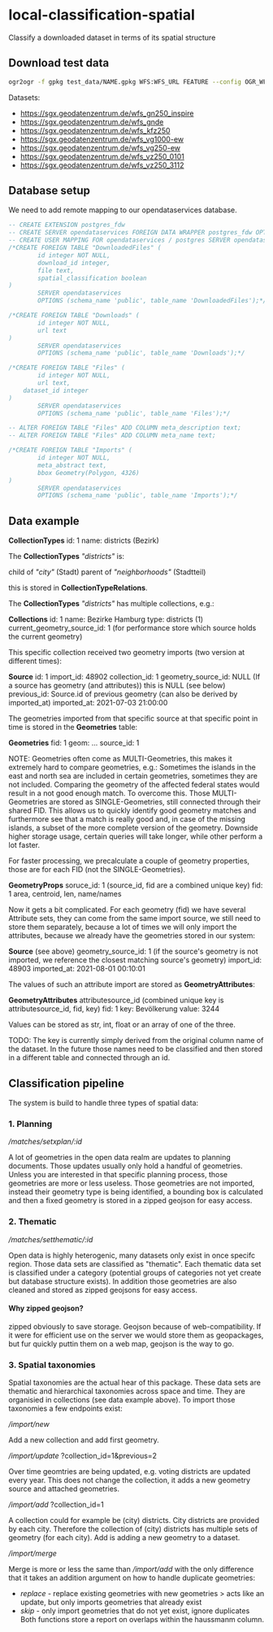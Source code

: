 # local-classification-spatial
Classify a downloaded dataset in terms of its spatial structure

## Download test data

```bash
ogr2ogr -f gpkg test_data/NAME.gpkg WFS:WFS_URL FEATURE --config OGR_WFS_PAGE_SIZE 1000
```

Datasets:

- https://sgx.geodatenzentrum.de/wfs_gn250_inspire
- https://sgx.geodatenzentrum.de/wfs_gnde
- https://sgx.geodatenzentrum.de/wfs_kfz250
- https://sgx.geodatenzentrum.de/wfs_vg1000-ew
- https://sgx.geodatenzentrum.de/wfs_vg250-ew
- https://sgx.geodatenzentrum.de/wfs_vz250_0101
- https://sgx.geodatenzentrum.de/wfs_vz250_3112

## Database setup

We need to add remote mapping to our opendataservices database.

```sql
-- CREATE EXTENSION postgres_fdw
-- CREATE SERVER opendataservices FOREIGN DATA WRAPPER postgres_fdw OPTIONS (host 'localhost', dbname 'opendataservices', port '5432');
-- CREATE USER MAPPING FOR opendataservices / postgres SERVER opendataservices OPTIONS (user 'opendataservices', password 'opendataservices');
/*CREATE FOREIGN TABLE "DownloadedFiles" (
        id integer NOT NULL,
        download_id integer,
		file text,
		spatial_classification boolean
)
        SERVER opendataservices
        OPTIONS (schema_name 'public', table_name 'DownloadedFiles');*/

/*CREATE FOREIGN TABLE "Downloads" (
        id integer NOT NULL,
        url text
)
        SERVER opendataservices
        OPTIONS (schema_name 'public', table_name 'Downloads');*/

/*CREATE FOREIGN TABLE "Files" (
        id integer NOT NULL,
        url text,
	dataset_id integer
)
        SERVER opendataservices
        OPTIONS (schema_name 'public', table_name 'Files');*/

-- ALTER FOREIGN TABLE "Files" ADD COLUMN meta_description text;
-- ALTER FOREIGN TABLE "Files" ADD COLUMN meta_name text;

/*CREATE FOREIGN TABLE "Imports" (
        id integer NOT NULL,
        meta_abstract text,
		bbox Geometry(Polygon, 4326)
)
        SERVER opendataservices
        OPTIONS (schema_name 'public', table_name 'Imports');*/
```

## Data example

**CollectionTypes**
id: 1
name: districts (Bezirk)

The **CollectionTypes** *"districts"* is:

child of *"city"* (Stadt)
parent of *"neighborhoods"* (Stadtteil)

this is stored in **CollectionTypeRelations**.

The **CollectionTypes** *"districts"* has multiple collections, e.g.:

**Collections**
id: 1
name: Bezirke Hamburg
type: districts (1)
current_geometry_source_id: 1 (for performance store which source holds the current geometry)

This specific collection received two geometry imports (two version at different times):

**Source**
id: 1
import_id: 48902
collection_id: 1
geometry_source_id: NULL (If a source has geometry (and attributes)) this is NULL (see below)
previous_id: Source.id of previous geometry (can also be derived by imported_at)
imported_at: 2021-07-03 21:00:00

The geometries imported from that specific source at that specific point in time is stored in the **Geometries** table:

**Geometries**
fid: 1
geom: ...
source_id: 1

NOTE: Geometries often come as MULTI-Geometries, this makes it extremely hard to compare geometries, e.g.: Sometimes the islands in the east and north sea are included in certain geometries, sometimes they are not included. Comparing the geometry of the affected federal states would result in a not good enough match. To overcome this. Those MULTI-Geometries are stored as SINGLE-Geometries, still connected through their shared FID. This allows us to quickly identify good geometry matches and furthermore see that a match is really good and, in case of the missing islands, a subset of the more complete version of the geometry. Downside higher storage usage, certain queries will take longer, while other perform a lot faster.

For faster processing, we precalculate a couple of geometry properties, those are for each FID (not the SINGLE-Geometries).

**GeometryProps**
soruce_id: 1 (source_id, fid are a combined unique key)
fid: 1
area, centroid, len, name/names

Now it gets a bit complicated. For each geometry (fid) we have several Attribute sets, they can come from the same import source, we still need to store them separately, because a lot of times we will only import the attributes, because we already have the geometries stored in our system:

**Source**
(see above)
geometry_source_id: 1 (if the source's geometry is not imported, we reference the closest matching source's geometry)
import_id: 48903
imported_at: 2021-08-01 00:10:01

The values of such an attribute import are stored as **GeometryAttributes**:

**GeometryAttributes**
attributesource_id (combined unique key is attributesource_id, fid, key)
fid: 1
key: Bevölkerung
value: 3244

Values can be stored as str, int, float or an array of one of the three.

TODO: The key is currently simply derived from the original column name of the dataset. In the future those names need to be classified and then stored in a different table and connected through an id. 

## Classification pipeline

The system is build to handle three types of spatial data:

### 1. Planning

*/matches/setxplan/:id*

A lot of geometries in the open data realm are updates to planning documents. Those updates usually only hold a handful of geometries. Unless you are interested in that specific planning process, those geometries are more or less useless. Those geometries are not imported, instead their geometry type is being identified, a bounding box is calculated and then a fixed geometry is stored in a zipped geojson for easy access.

### 2. Thematic

*/matches/setthematic/:id*

Open data is highly heterogenic, many datasets only exist in once specifc region. Those data sets are classified as "thematic". Each thematic data set is classified under a category (potential groups of categories not yet create but database structure exists). In addition those geometries are also cleaned and stored as zipped geojsons for easy access.

#### Why zipped geojson?

zipped obviously to save storage. Geojson because of web-compatibility. If it were for efficient use on the server we would store them as geopackages, but fur quickly puttin them on a web map, geojson is the way to go.

### 3. Spatial taxonomies

Spatial taxonomies are the actual hear of this package. These data sets are thematic and hierarchical taxonomies across space and time. They are organisied in collections (see data example above). To import those taxonomies a few endpoints exist:

*/import/new*

Add a new collection and add first geometry.

*/import/update* ?collection_id=1&previous=2

Over time geomtries are being updated, e.g. voting districts are updated every year.
This does not change the collection, it adds a new geometry source and attached geometries.

*/import/add* ?collection_id=1

A collection could for example be (city) districts. City districts are provided by each city. Therefore the collection of (city) districts has multiple sets of geometry (for each city).
Add is adding a new geometry to a dataset.

*/import/merge*

Merge is more or less the same than */import/add* with the only difference that it takes an addition argument on how to handle duplicate geometries:
- *replace* - replace existing geometries with new geometries > acts like an update, but only imports geometries that already exist
- *skip* - only import geometries that do not yet exist, ignore duplicates
Both functions store a report on overlaps within the haussmanm column.